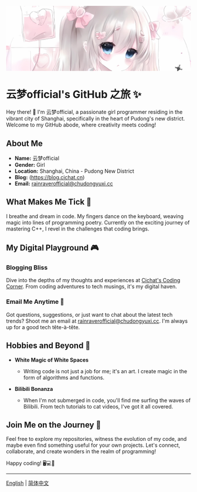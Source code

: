 ![awa](./IMG_20231128_170156.png)
# 云梦official's GitHub 之旅 ✨

Hey there! 👋 I'm 云梦official, a passionate girl programmer residing in the vibrant city of Shanghai, specifically in the heart of Pudong's new district. Welcome to my GitHub abode, where creativity meets coding!

## About Me

- **Name:** 云梦official
- **Gender:** Girl
- **Location:** Shanghai, China - Pudong New District
- **Blog:** (https://blog.cichat.cn)
- **Email:** rainraverofficial@chudongyuxi.cc

## What Makes Me Tick 🚀

I breathe and dream in code. My fingers dance on the keyboard, weaving magic into lines of programming poetry. Currently on the exciting journey of mastering C++, I revel in the challenges that coding brings.

## My Digital Playground 🎮

### Blogging Bliss
Dive into the depths of my thoughts and experiences at [Cichat's Coding Corner](https://blog.cichat.cn). From coding adventures to tech musings, it's my digital haven.

### Email Me Anytime 📧
Got questions, suggestions, or just want to chat about the latest tech trends? Shoot me an email at rainraverofficial@chudongyuxi.cc. I'm always up for a good tech tête-à-tête.

## Hobbies and Beyond 🌈

- **White Magic of White Spaces**
  - Writing code is not just a job for me; it's an art. I create magic in the form of algorithms and functions.

- **Bilibili Bonanza**
  - When I'm not submerged in code, you'll find me surfing the waves of Bilibili. From tech tutorials to cat videos, I've got it all covered.

## Join Me on the Journey 🚀

Feel free to explore my repositories, witness the evolution of my code, and maybe even find something useful for your own projects. Let's connect, collaborate, and create wonders in the realm of programming!

Happy coding! 🖥️💻🚀

---

[English](README.md) | [简体中文](README_zh.md)
